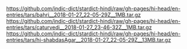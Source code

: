 https://github.com/indic-dict/stardict-hindi/raw/gh-pages/hi-head/en-entries/tars/bahri__2018-01-27_22-05-29Z__1MB.tar.gz  
https://github.com/indic-dict/stardict-hindi/raw/gh-pages/hi-head/en-entries/tars/caturvedi__2018-01-27_23-46-32Z__1MB.tar.gz  
https://github.com/indic-dict/stardict-hindi/raw/gh-pages/hi-head/en-entries/tars/hi-shabdasAgar__2018-01-27_22-05-29Z__13MB.tar.gz  
